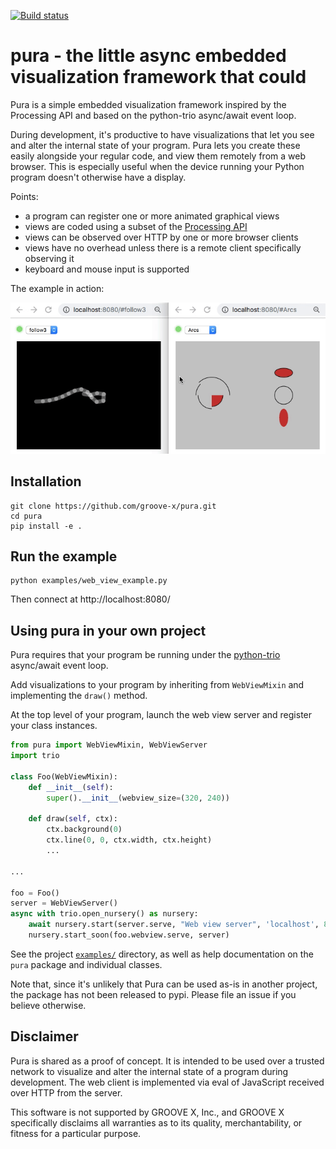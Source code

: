 [![Build status](https://img.shields.io/circleci/build/github/groove-x/pura)](https://circleci.com/gh/groove-x/pura)

# pura - the little async embedded visualization framework that could

Pura is a simple embedded visualization framework inspired by the
Processing API and based on the python-trio async/await event loop.

During development, it's productive to have visualizations that let
you see and alter the internal state of your program.  Pura lets
you create these easily alongside your regular code, and view them
remotely from a web browser.  This is especially useful when the device
running your Python program doesn't otherwise have a display.

Points:
 * a program can register one or more animated graphical views
 * views are coded using a subset of the [Processing API](https://py.processing.org/reference/)
 * views can be observed over HTTP by one or more browser clients
 * views have no overhead unless there is a remote client specifically observing it
 * keyboard and mouse input is supported

The example in action:

![Demo video](docs/pura_demo.gif)

## Installation

```shell
git clone https://github.com/groove-x/pura.git
cd pura
pip install -e .
```

## Run the example

```
python examples/web_view_example.py
```
Then connect at http://localhost:8080/

## Using pura in your own project

Pura requires that your program be running under the
[python-trio](https://github.com/python-trio/trio) async/await event loop.

Add visualizations to your program by inheriting from `WebViewMixin`
and implementing the `draw()` method.

At the top level of your program, launch the web view server and
register your class instances.

```python
from pura import WebViewMixin, WebViewServer
import trio

class Foo(WebViewMixin):
    def __init__(self):
        super().__init__(webview_size=(320, 240))

    def draw(self, ctx):
        ctx.background(0)
        ctx.line(0, 0, ctx.width, ctx.height)
        ...

...

foo = Foo()
server = WebViewServer()
async with trio.open_nursery() as nursery:
    await nursery.start(server.serve, "Web view server", 'localhost', 8080)
    nursery.start_soon(foo.webview.serve, server)
```

See the project [`examples/`](examples/) directory, as well as help
documentation on the `pura` package and individual classes.

Note that, since it's unlikely that Pura can be used as-is in another
project, the package has not been released to pypi.  Please file an
issue if you believe otherwise.

## Disclaimer

Pura is shared as a proof of concept.  It is intended to be used over a
trusted network to visualize and alter the internal state of a program
during development.  The web client is implemented via eval of
JavaScript received over HTTP from the server.

This software is not supported by GROOVE X, Inc., and GROOVE X
specifically disclaims all warranties as to its quality,
merchantability, or fitness for a particular purpose.
